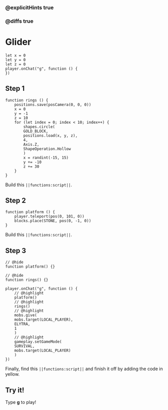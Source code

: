 ### @explicitHints true

### @diffs true

# Glider



```template
let x = 0
let y = 0
let z = 0
player.onChat("g", function () {
})
```

## Step 1

```blocks
function rings () {
    positions.save(posCamera(0, 0, 0))
    x = 0
    y = -1
    z = 10
    for (let index = 0; index < 10; index++) {
        shapes.circle(
        GOLD_BLOCK,
        positions.load(x, y, z),
        4,
        Axis.Z,
        ShapeOperation.Hollow
        )
        x = randint(-15, 15)
        y += -10
        z += 30
    }
}
```

Build this ``||functions:script||``.

## Step 2

```blocks
function platform () {
    player.teleport(pos(0, 101, 0))
    blocks.place(STONE, pos(0, -1, 0))
}
```

Build this ``||functions:script||``.

## Step 3

```blocks
// @hide
function platform() {}

// @hide
function rings() {}

player.onChat("g", function () {
    // @highlight
    platform()
    // @highlight
    rings()
    // @highlight
    mobs.give(
    mobs.target(LOCAL_PLAYER),
    ELYTRA,
    1
    )
    // @highlight
    gameplay.setGameMode(
    SURVIVAL,
    mobs.target(LOCAL_PLAYER)
    )
})
```

Finally, find this ``||functions:script||`` and finish it off by adding the code in yellow.

## Try it!

Type **g** to play!